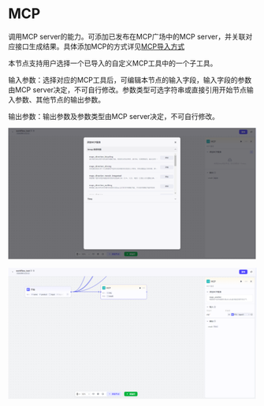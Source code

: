 # MCP

调用MCP server的能力。可添加已发布在MCP广场中的MCP server，并关联对应接口生成结果。具体添加MCP的方式详见[MCP导入方式](../3.工具广场.md)

本节点支持用户选择一个已导入的自定义MCP工具中的一个子工具。

输入参数：选择对应的MCP工具后，可编辑本节点的输入字段，输入字段的参数由MCP server决定，不可自行修改。参数类型可选字符串或直接引用开始节点输入参数、其他节点的输出参数。

输出参数：输出参数及参数类型由MCP server决定，不可自行修改。

![image-20250823182328794](assets/image-20250823182328794.png)

![image-20250823182426679](assets/image-20250823182426679.png)